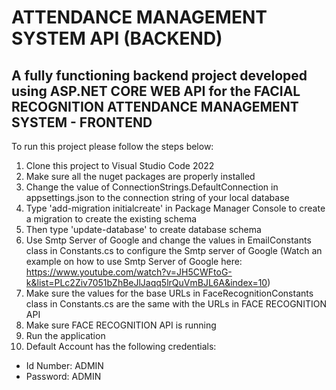 # ATTENDANCE MANAGEMENT SYSTEM API (BACKEND)

## A fully functioning backend project developed using ASP.NET CORE WEB API for the FACIAL RECOGNITION ATTENDANCE MANAGEMENT SYSTEM - FRONTEND

To run this project please follow the steps below:

1. Clone this project to Visual Studio Code 2022 
2. Make sure all the nuget packages are properly installed
3. Change the value of ConnectionStrings.DefaultConnection in appsettings.json to the connection string of your local database
4. Type 'add-migration initialcreate' in Package Manager Console to create a migration to create the existing schema
5. Then type 'update-database' to create database schema
6. Use Smtp Server of Google and change the values in EmailConstants class in Constants.cs to configure the Smtp server of Google (Watch an example on how to use Smtp Server
of Google here: https://www.youtube.com/watch?v=JH5CWFtoG-k&list=PLc2Ziv7051bZhBeJlJaqq5lrQuVmBJL6A&index=10)
7. Make sure the values for the base URLs in FaceRecognitionConstants class in Constants.cs are the same with the URLs in FACE RECOGNITION API
8. Make sure FACE RECOGNITION API is running
9. Run the application
10. Default Account has the following credentials:
* Id Number: ADMIN
* Password: ADMIN
